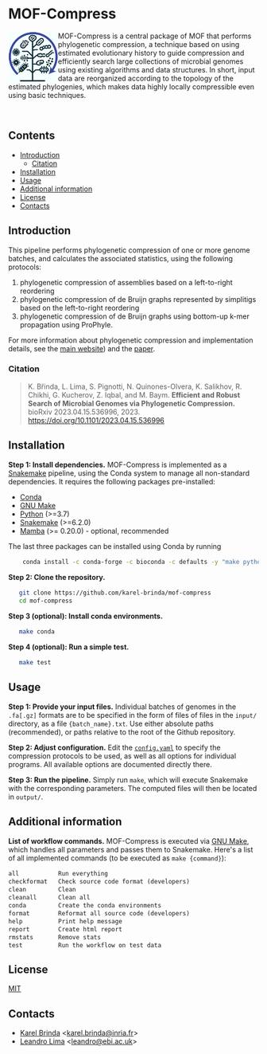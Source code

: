 # MOF-Compress


<p>
<img src="docs/logo.png" align="left" style="width:100px;" />
MOF-Compress is a central package of MOF that performs phylogenetic compression, a technique based
on using estimated evolutionary history to guide compression and efficiently
search large collections of microbial genomes using existing algorithms and
data structures. In short, input data are reorganized according to the topology
of the estimated phylogenies, which makes data highly locally compressible even
using basic techniques.
</p>
<br />

<h2>Contents</h2>

<!-- vim-markdown-toc GFM -->

* [Introduction](#introduction)
  * [Citation](#citation)
* [Installation](#installation)
* [Usage](#usage)
* [Additional information](#additional-information)
* [License](#license)
* [Contacts](#contacts)

<!-- vim-markdown-toc -->


## Introduction

This pipeline performs phylogenetic compression of one or more genome batches,
and calculates the associated statistics, using the following protocols:
<ol>
<li> phylogenetic compression of assemblies based on a left-to-right reordering
<li> phylogenetic compression of de Bruijn graphs represented by simplitigs based on the left-to-right reordering
<li> phylogenetic compression of de Bruijn graphs using bottom-up k-mer propagation using ProPhyle.
</ol>

For more information about phylogenetic compression and implementation details, see
the [main website](http://karel-brinda.github.io/mof)) and
the [paper](https://www.biorxiv.org/content/10.1101/2023.04.15.536996v2).


### Citation

> K. Břinda, L. Lima, S. Pignotti, N. Quinones-Olvera, K. Salikhov, R. Chikhi, G. Kucherov, Z. Iqbal, and M. Baym. **Efficient and Robust Search of Microbial Genomes via Phylogenetic Compression.** bioRxiv 2023.04.15.536996, 2023. https://doi.org/10.1101/2023.04.15.536996


## Installation

**Step 1: Install dependencies.**
MOF-Compress is implemented as a [Snakemake](https://snakemake.github.io)
pipeline, using the Conda system to manage all non-standard dependencies. It requires the following packages pre-installed:

* [Conda](https://docs.conda.io/en/latest/miniconda.html)
* [GNU Make](https://www.gnu.org/software/make/)
* [Python](https://www.python.org/) (>=3.7)
* [Snakemake](https://snakemake.github.io) (>=6.2.0)
* [Mamba](https://mamba.readthedocs.io/) (>= 0.20.0) - optional, recommended

The last three packages can be installed using Conda by running
```bash
    conda install -c conda-forge -c bioconda -c defaults -y "make python>=3.7" "snakemake>=6.2.0" "mamba>=0.20.0"
```

**Step 2: Clone the repository.**

```bash
   git clone https://github.com/karel-brinda/mof-compress
   cd mof-compress
```

**Step 3 (optional): Install conda environments.**

```bash
   make conda
```

**Step 4 (optional): Run a simple test.**

```bash
   make test
```


## Usage

**Step 1: Provide your input files.**
Individual batches of genomes in the `.fa[.gz]` formats are to be specified
in the form of files of files in the `input/` directory,
as a file `{batch_name}.txt`. Use either absolute paths (recommended),
or paths relative to the root of the Github repository.


**Step 2: Adjust configuration.**
Edit the [`config.yaml`](config.yaml) to specify the compression protocols to be used, as well as all options for individual programs.
All available options are documented directly there.

**Step 3: Run the pipeline.**
Simply run `make`, which will execute Snakemake with the corresponding parameters. The computed files will then be located in `output/`.

## Additional information

**List of workflow commands.**
MOF-Compress is executed via [GNU Make](https://www.gnu.org/software/make/), which handles all parameters and passes them to Snakemake.
Here's a list of all implemented commands (to be executed as `make {command}`):


```
all           Run everything
checkformat   Check source code format (developers)
clean         Clean
cleanall      Clean all
conda         Create the conda environments
format        Reformat all source code (developers)
help          Print help message
report        Create html report
rmstats       Remove stats
test          Run the workflow on test data
```


## License

[MIT](https://github.com/karel-brinda/mof-search/blob/master/LICENSE)

## Contacts

* [Karel Brinda](http://karel-brinda.github.io) \<karel.brinda@inria.fr\>
* [Leandro Lima](https://github.com/leoisl) \<leandro@ebi.ac.uk\>

